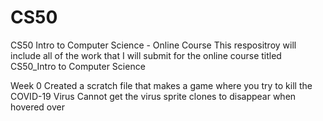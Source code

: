 # CS50
CS50 Intro to Computer Science - Online Course
This respositroy will include all of the work that I will submit for the online course titled CS50_Intro to Computer Science

Week 0
Created a scratch file that makes a game where you try to kill the COVID-19 Virus
    Cannot get the virus sprite clones to disappear when hovered over
